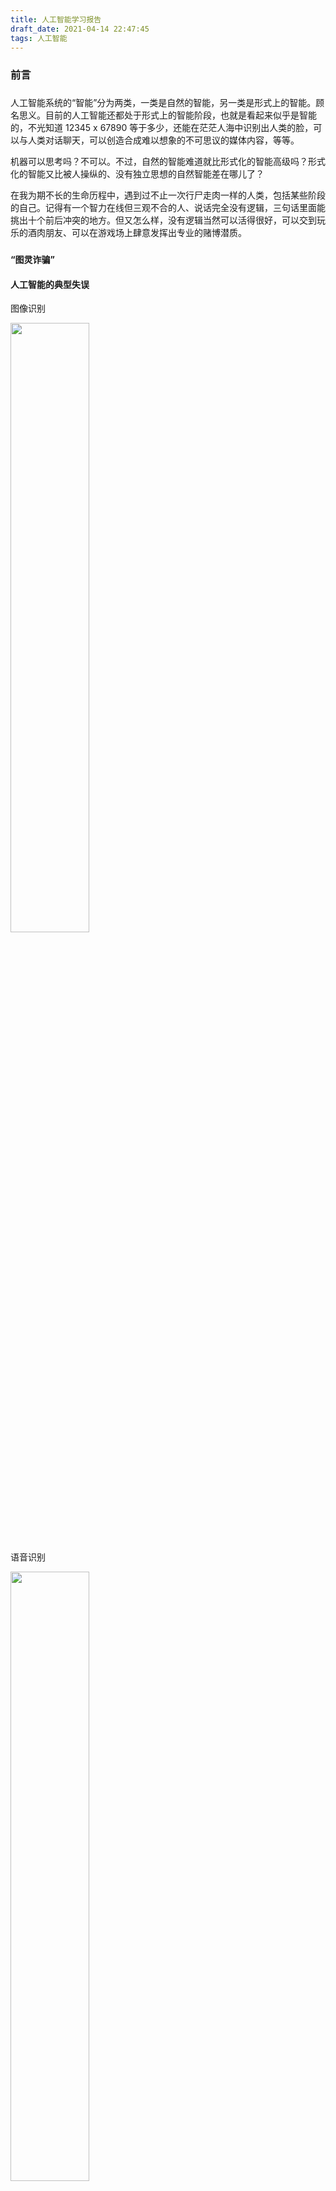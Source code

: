 ```yaml
---
title: 人工智能学习报告
draft_date: 2021-04-14 22:47:45
tags: 人工智能
---
```


### 前言



###

人工智能系统的“智能”分为两类，一类是自然的智能，另一类是形式上的智能。顾名思义。目前的人工智能还都处于形式上的智能阶段，也就是看起来似乎是智能的，不光知道 12345 x 67890 等于多少，还能在茫茫人海中识别出人类的脸，可以与人类对话聊天，可以创造合成难以想象的不可思议的媒体内容，等等。

机器可以思考吗？不可以。不过，自然的智能难道就比形式化的智能高级吗？形式化的智能又比被人操纵的、没有独立思想的自然智能差在哪儿了？

在我为期不长的生命历程中，遇到过不止一次行尸走肉一样的人类，包括某些阶段的自己。记得有一个智力在线但三观不合的人、说话完全没有逻辑，三句话里面能挑出十个前后冲突的地方。但又怎么样，没有逻辑当然可以活得很好，可以交到玩乐的酒肉朋友、可以在游戏场上肆意发挥出专业的赌博潜质。

###

#### “图灵诈骗”



#### 人工智能的典型失误

图像识别

<img src="funny_1.jpg" width="50%" height="50%">

语音识别

<img src="funny_2.jpg" width="50%" height="50%">


### 绝望中前行

人工智能的发展是令人绝望但又充满希望的。

计算机的速度甚至受到光速的限制。

